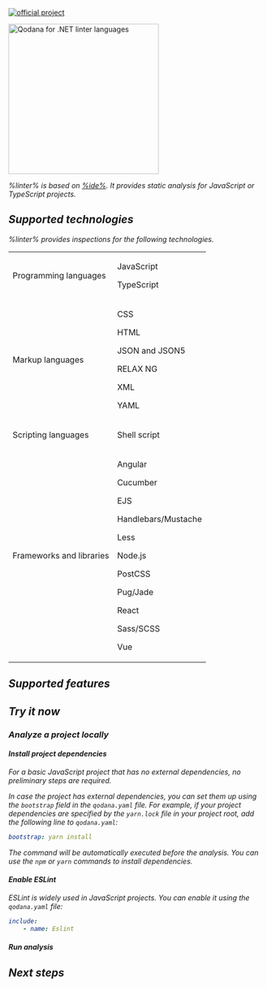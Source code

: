 [//]: # (title: Qodana for JS)

[![official project](https://jb.gg/badges/official-flat-square.svg)](https://confluence.jetbrains.com/display/ALL/JetBrains+on+GitHub)

<img src="js.png" dark-src="js_dark.png" alt="Qodana for .NET linter languages" width="296"/>

<var name="linter" value="Qodana for JS"/>
<var name="ide" value="WebStorm"/>
<var name="docker-image" value="jetbrains/qodana-js:2023.3"/>
<var name="config-file" value="qodana-js-docker-readme.topic"/>

%linter% is based on [%ide%](https://www.jetbrains.com/webstorm/). It provides static analysis for JavaScript or TypeScript projects.

## Supported technologies

%linter% provides inspections for the following technologies.

<table header-style="none">
    <tr>
        <td>Programming languages</td>
        <td>
            <p>JavaScript</p>
            <p>TypeScript</p>
        </td>
    </tr>
    <tr>
        <td>Markup languages</td>
        <td>
            <p>CSS</p>
            <p>HTML</p>
            <p>JSON and JSON5</p>
            <p>RELAX NG</p>
            <p>XML</p>
            <p>YAML</p>
        </td>
    </tr>
    <tr>
        <td>Scripting languages</td>
        <td>
            <p>Shell script</p>
        </td>
    </tr>
    <tr>
        <td>Frameworks and libraries</td>
        <td>
            <p>Angular</p>
            <p>Cucumber</p>
            <p>EJS</p>
            <p>Handlebars/Mustache</p>
            <p>Less</p>
            <p>Node.js</p>
            <p>PostCSS</p>
            <p>Pug/Jade</p>
            <p>React</p>
            <p>Sass/SCSS</p>
            <p>Vue</p>
        </td>
    </tr>
</table>

## Supported features

<include from="lib_qd.topic" element-id="linters-supported-features" use-filter="empty,js"/>

## Try it now

### Analyze a project locally

#### Install project dependencies

For a basic JavaScript project that has no external dependencies, no preliminary steps are required.

In case the project has external dependencies, you can set them up using the `bootstrap` field in the `qodana.yaml` file. 
For example, if your project dependencies are specified by the `yarn.lock` file in your project root, add the following 
line to `qodana.yaml`:

```yaml
bootstrap: yarn install
```
The command will be automatically executed before the analysis. You can use the `npm` or `yarn` commands to install dependencies.

#### Enable ESLint

ESLint is widely used in JavaScript projects. You can enable it using the `qodana.yaml` file:

```yaml
include:
    - name: Eslint
```

#### Run analysis

<p><include from="lib_qd.topic" element-id="qodana-cli-quickstart" use-filter="non-php,js-only,non-gs,empty"/></p>

## Next steps

<include from="lib_qd.topic" element-id="linter-next-steps-footer" use-filter="empty"/>